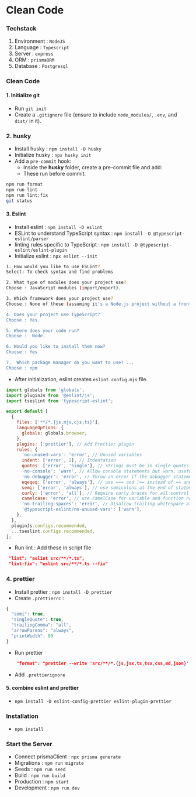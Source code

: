 # Clean Code

### Techstack

1. Environment : `NodeJS`
2. Language : `Typescript`
3. Server : `express`
4. ORM : `prismaORM`
5. Database : `Postgresql`

### Clean Code

#### 1. Initialize git

- Run `git init`
- Create a `.gitignore` file (ensure to include `node_modules/`, `.env`, and `dist/` in it).

### 2. husky

- Install husky : `npm install -D husky`
- Initialize husky : `npx husky init`
- Add a `pre-commit` hook:
  - Inside the **husky** folder, create a pre-commit file and add:
  - These run before commit.

```bash
npm run format
npm run lint
npm run lint:fix
git status
```

#### 3. Eslint

- Install eslint : `npm install -D eslint`
- ESLint to understand TypeScript syntax : `npm install -D @typescript-eslint/parser`
- linting rules specific to TypeScript : `npm install -D @typescript-eslint/eslint-plugin`
- Initialize eslint : `npx eslint --init`

```bash
1. How would you like to use ESLint?
Select: To check syntax and find problems

2. What type of modules does your project use?
Choose : JavaScript modules (import/export).

3. Which framework does your project use?
Choose : None of these (assuming it's a Node.js project without a frontend framework).

4. Does your project use TypeScript?
Choose : Yes.

5. Where does your code run?
Choose :  Node.

6. Would you like to install them now?
Choose : Yes

7.  Which package manager do you want to use? ...
Choose : npm
```

- After initialization, eslint creates `eslint.config.mjs` file.

```mjs eslint.config.mjs
import globals from 'globals';
import pluginJs from '@eslint/js';
import tseslint from 'typescript-eslint';

export default [
  {
    files: ['**/*.{js,mjs,cjs,ts}'],
    languageOptions: {
      globals: globals.browser,
    },
    plugins: ['prettier'], // Add Prettier plugin
    rules: {
      'no-unused-vars': 'error', // Unused variables
      indent: ['error', 2], // Indentation
      quotes: ['error', 'single'], // strings must be in single quotes
      'no-console': 'warn', // Allow console statements but warn, useful for development and reminding to clean up before production
      'no-debugger': 'error', // Throw an error if the debugger statement is used
      eqeqeq: ['error', 'always'], // use === and !== instead of == and !=
      semi: ['error', 'always'], // use semicolons at the end of statements
      curly: ['error', 'all'], // Require curly braces for all control statements
      camelcase: 'error', // use camelCase for variable and function names
      'no-trailing-spaces': 'error', // Disallow trailing whitespace at the end of lines
      '@typescript-eslint/no-unused-vars': ['warn'],
    },
  },
  pluginJs.configs.recommended,
  ...tseslint.configs.recommended,
];
```

- Run lint : Add these in script file

```json
 "lint": "eslint src/**/*.ts",
 "lint:fix": "eslint src/**/*.ts --fix"
```

### 4. prettier

- Install prettier : `npm install -D prettier`
- Create `.prettierrc` :

```js
{
  "semi": true,
  "singleQuote": true,
  "trailingComma": "all",
  "arrowParens": "always",
  "printWidth": 80
}

```

- Run prettier

```json
    "format": "prettier --write 'src/**/*.{js,jsx,ts,tsx,css,md,json}' --config ./.prettierrc"
```

- Add `.prettierignore`

#### 5. combine eslint and prettier

- `npm install -D eslint-config-prettier eslint-plugin-prettier`

### Installation

- `npm install`

### Start the Server

- Connect prismaClient : `npx prisma generate`
- Migrations : `npm run migrate`
- Seeds : `npm run seed`
- Build : `npm run build`
- Production : `npm start`
- Development : `npm run dev`
